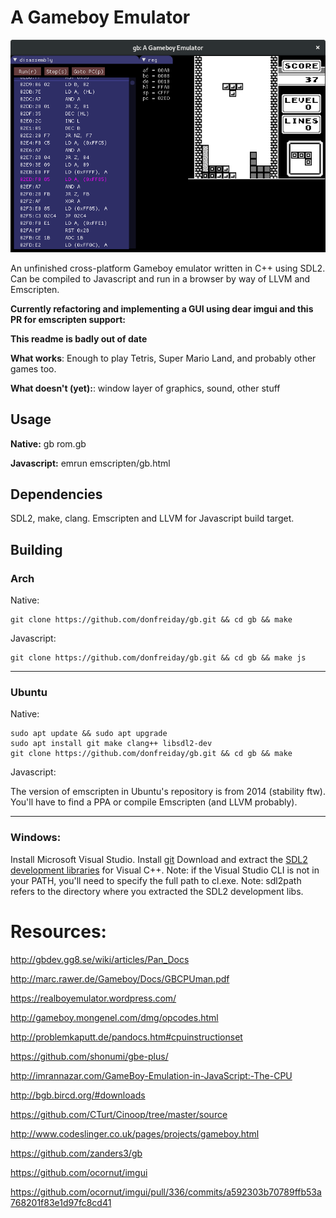 # A Gameboy Emulator #

![screenshot](https://github.com/donfreiday/gb/blob/master/screenshot.png)

An unfinished cross-platform Gameboy emulator written in C++ using SDL2. Can be compiled to Javascript and run in a browser by way of LLVM and Emscripten.

**Currently refactoring and implementing a GUI using dear imgui and this PR for emscripten support:**


**This readme is badly out of date**

**What works**: 
Enough to play Tetris, Super Mario Land, and probably other games too.

**What doesn't (yet):**: 
window layer of graphics, sound, other stuff

## Usage ##

**Native:**
gb rom.gb

**Javascript:**
emrun emscripten/gb.html

## Dependencies ##

SDL2, make, clang.
Emscripten and LLVM for Javascript build target.

## Building ##

### Arch ###
Native:

```shell
git clone https://github.com/donfreiday/gb.git && cd gb && make
```

Javascript:

```shell
git clone https://github.com/donfreiday/gb.git && cd gb && make js
```
- - - -

### Ubuntu ###

Native:

```shell
sudo apt update && sudo apt upgrade
sudo apt install git make clang++ libsdl2-dev
git clone https://github.com/donfreiday/gb.git && cd gb && make
```

Javascript:

The version of emscripten in Ubuntu's repository is from 2014 (stability ftw).
You'll have to find a PPA or compile Emscripten (and LLVM probably).

- - - -

### Windows: ###

Install Microsoft Visual Studio.
Install [git](https://git-scm.com/downloads)
Download and extract the [SDL2 development libraries](https://www.libsdl.org/download-2.0.php) for Visual C++.
Note: if the Visual Studio CLI is not in your PATH, you'll need to specify the full path to cl.exe.
Note: sdl2path refers to the directory where you extracted the SDL2 development libs.



# Resources:

<http://gbdev.gg8.se/wiki/articles/Pan_Docs>

<http://marc.rawer.de/Gameboy/Docs/GBCPUman.pdf>

<https://realboyemulator.wordpress.com/>

<http://gameboy.mongenel.com/dmg/opcodes.html>

<http://problemkaputt.de/pandocs.htm#cpuinstructionset>

<https://github.com/shonumi/gbe-plus/>

<http://imrannazar.com/GameBoy-Emulation-in-JavaScript:-The-CPU>

<http://bgb.bircd.org/#downloads>

<https://github.com/CTurt/Cinoop/tree/master/source>

<http://www.codeslinger.co.uk/pages/projects/gameboy.html>

<https://github.com/zanders3/gb>

<https://github.com/ocornut/imgui>

<https://github.com/ocornut/imgui/pull/336/commits/a592303b70789ffb53a768201f83e1d97fc8cd41>


